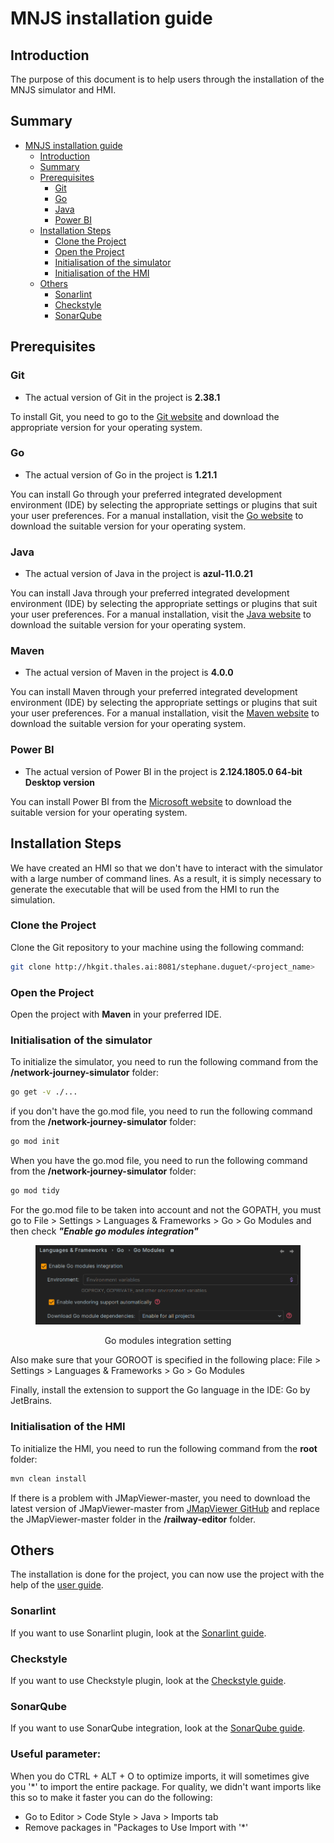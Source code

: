 # MNJS installation guide

## Introduction

The purpose of this document is to help users through the installation of the MNJS simulator and
HMI.

## Summary

- [MNJS installation guide](#mnjs-installation-guide)
    - [Introduction](#introduction)
    - [Summary](#summary)
    - [Prerequisites](#prerequisites)
      - [Git](#git)
      - [Go](#go)
      - [Java](#java)
      - [Power BI](#power-bi)
    - [Installation Steps](#installation-steps)
      - [Clone the Project](#clone-the-project)
      - [Open the Project](#open-the-project)
      - [Initialisation of the simulator](#initialisation-of-the-simulator)
      - [Initialisation of the HMI](#initialisation-of-the-hmi)
    - [Others](#others)
      - [Sonarlint](#sonarlint)
      - [Checkstyle](#checkstyle)
      - [SonarQube](#sonarqube)


## Prerequisites

### Git

- The actual version of Git in the project is **2.38.1**

To install Git, you need to go to the [Git website](https://git-scm.com/downloads)
and download the appropriate version for your operating system.

### Go

- The actual version of Go in the project is **1.21.1**

You can install Go through your preferred integrated development environment
(IDE) by selecting the appropriate settings or plugins that suit your user
preferences. For a manual installation, visit the [Go website](https://go.dev/dl/)
to download the suitable version for your operating system.

### Java

- The actual version of Java in the project is **azul-11.0.21**

You can install Java through your preferred integrated development environment
(IDE) by selecting the appropriate settings or plugins that suit your user
preferences. For a manual installation, visit the [Java website](https://www.azul.com/downloads/?package=jdk#zulu)
to download the suitable version for your operating system.

### Maven

- The actual version of Maven in the project is **4.0.0**

You can install Maven through your preferred integrated development environment
(IDE) by selecting the appropriate settings or plugins that suit your user
preferences. For a manual installation, visit the [Maven website](https://maven.apache.org/download.cgi)
to download the suitable version for your operating system.

### Power BI

- The actual version of Power BI in the project is
**2.124.1805.0 64-bit Desktop version**

You can install Power BI from the [Microsoft website](https://powerbi.microsoft.com/fr-fr/desktop/)
to download the suitable version for your operating system.

## Installation Steps

We have created an HMI so that we don't have to interact with the simulator
with a large number of command lines. As a result, it is simply necessary to
generate the executable that will be used from the HMI to run the simulation.

### **Clone the Project**

Clone the Git repository to your machine using the following command:

   ```bash
   git clone http://hkgit.thales.ai:8081/stephane.duguet/<project_name>
   ```

### **Open the Project**

Open the project with **Maven** in your preferred IDE.

### **Initialisation of the simulator**

To initialize the simulator, you need to run the following command from
the **/network-journey-simulator** folder:

   ```bash
   go get -v ./...
   ```

if you don't have the go.mod file, you need to run the following command from
the **/network-journey-simulator** folder:

   ```bash
   go mod init
   ```

When you have the go.mod file, you need to run the following command from
the **/network-journey-simulator** folder:

   ```bash
   go mod tidy
   ```

For the go.mod file to be taken into account and not the GOPATH, you must go to
File > Settings > Languages & Frameworks > Go > Go Modules and then check
***"Enable go modules integration"***

<div style="text-align: center;">
    <figure>
      <img src="../resources/gomodule_integration_setting.png"alt="Go 
modules integration setting"width="500"/>
    </figure>
  <figurecaption>Go modules integration setting</figurecaption>
</div>

Also make sure that your GOROOT is specified in the following place:
File > Settings > Languages & Frameworks > Go > Go Modules

Finally, install the extension to support the Go language in the IDE:
Go by JetBrains.

### **Initialisation of the HMI**

To initialize the HMI, you need to run the following command from
the **root** folder:

   ```bash
   mvn clean install
   ```

If there is a problem with JMapViewer-master, you need to download the latest
version of JMapViewer-master from [JMapViewer GitHub](https://github.com/balloob/JMapViewer)
and replace the JMapViewer-master folder in the **/railway-editor** folder.

## Others

The installation is done for the project, you can now use the project with the
help of the [user guide](user_guide_WOO_PFE.md).

### Sonarlint

If you want to use Sonarlint plugin, look at the [Sonarlint guide](sonarlint_guide_QLT_PFE_.pdf).

### Checkstyle

If you want to use Checkstyle plugin, look at the [Checkstyle guide](checkstyle_idea_guide_QLT_PFE_.pdf).

### SonarQube

If you want to use SonarQube integration, look at the [SonarQube guide](sonarqube_guide_QLT_PFE.md).

### Useful parameter:

When you do CTRL + ALT + O to optimize imports, it will sometimes give you 
'*' to import the entire package. For quality, we didn't want imports like 
this so to make it faster you can do the following:
- Go to Editor > Code Style > Java > Imports tab
- Remove packages in "Packages to Use Import with '*'